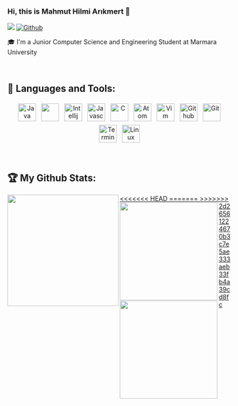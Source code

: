 ### Hi, this is Mahmut Hilmi Arıkmert 👋
![](https://visitor-badge.laobi.icu/badge?page_id=mhilmiarikmert.mhilmiarikmert) [![Github](https://img.shields.io/github/followers/mhilmiarikmert?label=Followers&logo=Github)](https://github.com/mhilmiarikmert)

🎓 I'm a Junior Computer Science and Engineering Student at Marmara University

<br/>

## 🧰 Languages and Tools:

<p align="center">
<img src="https://raw.githubusercontent.com/mhilmiarikmert/mhilmiarikmert/main/.github/images/java.jpg" alt="Java" height="40" style="vertical-align:center; margin:4px">
<img src=".git/images/spring.png" alt "Spring" height = "40" style = "vertical-align:center; margin:4px">
<img src=".git/images/intellij.png" alt = "Intellij" height = "40" style =" vertical-align:center; margin:4px">
<img src=".git/images/javascript.png" alt="Javascript" height="40" style="vertical-align:center; margin:4px">
<img src=".git/images/c.png" alt="C" height="40" style="vertical-align:center; margin:4px">
<img src=".git/images/atom.png" alt = "Atom" height = "40" style = "vertical-align:center; margin:4px">
<img src=".git/images/vim.png" alt = "Vim" height = "40" style = "vertical-align:center; margin: 4px"
<img src=".git/images/mysql.png" alt="MySQL" height="40" style="vertical-align:center; margin:4px">
<img src=".git/images/github.png" alt="Github" height="40" style="vertical-align:center; margin:4px">
<img src=".git/images/git.png" alt="Git" height="40" style="vertical-align:center; margin:4px">
<img src=".git/images/terminal.png" alt="Terminal" height="40" style="vertical-align:center; margin:4px">
<img src=".git/images/linux.png" alt="Linux" height="40" style="vertical-align:center; margin:4px">

</p>

<br/>

## :trophy: My Github Stats:

<div>
<a href="https://readme-stats-cfgj2cxdy.vercel.app/api?username=mhilmiarikmert&count_private=true&show_icons=true&theme=tokyonight">
<<<<<<< HEAD
  <img align="left" src="https://readme-stats-cfgj2cxdy.vercel.app/api?username=mhilmiarikmert&count_private=true&show_icons=true&theme=tokyonight"height = "250px"/>
=======
  <img  align="left" src="https://readme-stats-cfgj2cxdy.vercel.app/api?username=mhilmiarikmert&count_private=true&show_icons=true&theme=tokyonight"height = "220px"/>
>>>>>>> 2d26561224670b3c7e5ae333aeb33fb4a39cd8fc
</a>
<a href="https://readme-stats-cfgj2cxdy.vercel.app/api/top-langs/?username=mhilmiarikmert&hide=php&theme=tokyonight">
  <img align="left" src="https://readme-stats-cfgj2cxdy.vercel.app/api/top-langs/?username=mhilmiarikmert&hide=php&theme=tokyonight" height = "220px"/>
</a>
</div>
